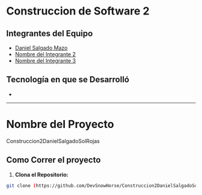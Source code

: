 # Construccion de Software 2
## Integrantes del Equipo
- [Daniel Salgado Mazo](https://github.com/DevSnowHorse)
- [Nombre del Integrante 2](enlace-al-perfil-github)
- [Nombre del Integrante 3](enlace-al-perfil-github)
## Tecnología en que se Desarrolló
- <Eclipse>
---
# Nombre del Proyecto
Construccion2DanielSalgadoSolRojas
## Como Correr el proyecto
1. **Clona el Repositorio:**
 ```bash
 git clone (https://github.com/DevSnowHorse/Construccion2DanielSalgadoSolRojas.git)
